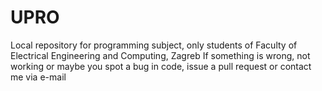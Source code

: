 # UPRO
Local repository for programming subject, only students of Faculty of Electrical Engineering and Computing, Zagreb
If something is wrong, not working or maybe you spot a bug in code, issue a pull request or contact me via e-mail
